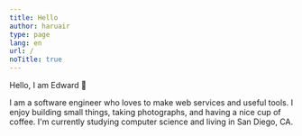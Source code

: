 ```yaml
---
title: Hello
author: haruair
type: page
lang: en
url: /
noTitle: true
---
```


Hello, I am Edward 👋

I am a software engineer who loves to make web services and useful tools. I
enjoy building small things, taking photographs, and having a nice cup of
coffee. I'm currently studying computer science and living in San Diego, CA.


